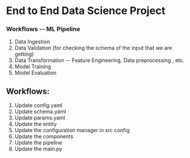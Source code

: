 # End to End Data Science Project

### Workflows -- ML Pipeline 

1. Data Ingestion
2. Data Validation  (for checking the schema of the input that we are getting)
2. Data Transformation -- Feature Engineering, Data preprocessing , etc. 
3. Model Training
4. Model Evaluation 

## Workflows: 

1. Update config.yaml
2. Update schema.yaml
3. Update params.yaml
4. Update the entity
5. Update the configuration manager in src config
6. Update the components
7. Update the pipeline 
8. Update the main.py